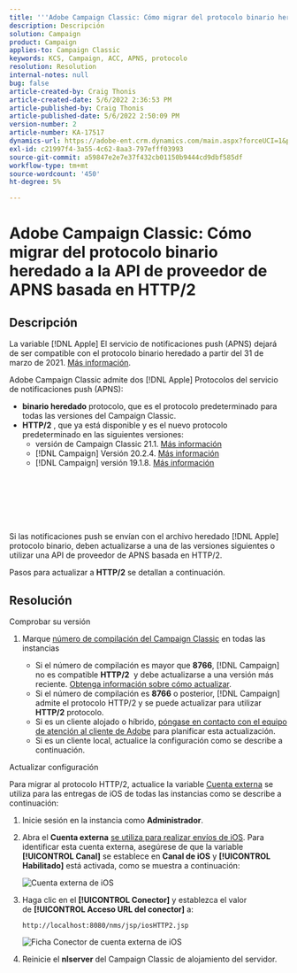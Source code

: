 ```yaml
---
title: '''Adobe Campaign Classic: Cómo migrar del protocolo binario heredado a la API de proveedor de APNS basada en HTTP/2'
description: Descripción
solution: Campaign
product: Campaign
applies-to: Campaign Classic
keywords: KCS, Campaign, ACC, APNS, protocolo
resolution: Resolution
internal-notes: null
bug: false
article-created-by: Craig Thonis
article-created-date: 5/6/2022 2:36:53 PM
article-published-by: Craig Thonis
article-published-date: 5/6/2022 2:50:09 PM
version-number: 2
article-number: KA-17517
dynamics-url: https://adobe-ent.crm.dynamics.com/main.aspx?forceUCI=1&pagetype=entityrecord&etn=knowledgearticle&id=37355bf2-49cd-ec11-a7b5-6045bd00d4f5
exl-id: c21997f4-3a55-4c62-8aa3-797efff03993
source-git-commit: a59847e2e7e37f432cb01150b9444cd9dbf585df
workflow-type: tm+mt
source-wordcount: '450'
ht-degree: 5%

---
```


# Adobe Campaign Classic: Cómo migrar del protocolo binario heredado a la API de proveedor de APNS basada en HTTP/2

## Descripción

La variable [!DNL Apple] El servicio de notificaciones push (APNS) dejará de ser compatible con el protocolo binario heredado a partir del 31 de marzo de 2021. [Más información](https://developer.apple.com/news/?id=c88acm2b).

Adobe Campaign Classic admite dos [!DNL Apple] Protocolos del servicio de notificaciones push (APNS):

- <b>binario heredado</b> protocolo, que es el protocolo predeterminado para todas las versiones del Campaign Classic.
- <b>HTTP/2</b> , que ya está disponible y es el nuevo protocolo predeterminado en las siguientes versiones: 
   - versión de Campaign Classic 21.1. [Más información](https://experienceleague.adobe.com/docs/campaign-classic/using/release-notes/gs-release/gold-standard.html)
   - [!DNL Campaign] Versión 20.2.4. [Más información](https://experienceleague.adobe.com/docs/campaign-classic/using/release-notes/previous-releases/release--20-2.html?lang=en#release-notes)
   - [!DNL Campaign] versión 19.1.8. [Más información](https://experienceleague.adobe.com/docs/campaign-classic/using/release-notes/previous-releases/release--19-1.html?lang=en#release-19-1-8-build-9039)

<br><br><br><br> <br><br>
Si las notificaciones push se envían con el archivo heredado [!DNL Apple] protocolo binario, deben actualizarse a una de las versiones siguientes o utilizar una API de proveedor de APNS basada en HTTP/2.

Pasos para actualizar a <b>HTTP/2</b> se detallan a continuación.

## Resolución

Comprobar su versión

1. Marque [número de compilación del Campaign Classic](https://docs.adobe.com/content/help/en/campaign-classic/using/getting-started/starting-with-adobe-campaign/launching-adobe-campaign.html#getting-your-campaign-version) en todas las instancias

   - Si el número de compilación es mayor que <b>8766</b>, [!DNL Campaign] no es compatible <b>HTTP/2</b>  y debe actualizarse a una versión más reciente. [Obtenga información sobre cómo actualizar](https://helpx.adobe.com/es/campaign/kb/acc-build-upgrade.html).
   - Si el número de compilación es <b>8766</b> o posterior, [!DNL Campaign] admite el protocolo HTTP/2 y se puede actualizar para utilizar <b>HTTP/2</b> protocolo.
   - Si es un cliente alojado o híbrido, [póngase en contacto con el equipo de atención al cliente de Adobe](https://docs.adobe.com/content/help/en/customer-one/using/home.html) para planificar esta actualización.
   - Si es un cliente local, actualice la configuración como se describe a continuación.

Actualizar configuración

Para migrar al protocolo HTTP/2, actualice la variable [Cuenta externa](https://docs.adobe.com/content/help/en/campaign-classic/using/getting-started/administration-basics/external-accounts.html) se utiliza para las entregas de iOS de todas las instancias como se describe a continuación:

1. Inicie sesión en la instancia como <b>Administrador</b>.

1. Abra el <b>Cuenta externa</b> [se utiliza para realizar envíos de iOS](https://experienceleague.adobe.com/docs/campaign-classic/using/sending-messages/sending-push-notifications/configure-the-mobile-app/configuring-the-mobile-application.html). Para identificar esta cuenta externa, asegúrese de que la variable <b>[!UICONTROL Canal]</b> se establece en <b>Canal de iOS</b> y <b>[!UICONTROL Habilitado]</b> está activada, como se muestra a continuación:

   ![Cuenta externa de iOS](https://helpx.adobe.com/content/dam/help/en/campaign/kb/migrate-to-http2/jcr_content/main-pars/procedure/proc_par/step_1/step_par/image/iOS-ext-account.png "iOS-ext-account")

1. Haga clic en el <b>[!UICONTROL Conector]</b> y establezca el valor de <b>[!UICONTROL Acceso URL del conector]</b> a:

   ```
   http://localhost:8080/nms/jsp/iosHTTP2.jsp
   ```

   ![Ficha Conector de cuenta externa de iOS](https://helpx.adobe.com/content/dam/help/en/campaign/kb/migrate-to-http2/jcr_content/main-pars/procedure/proc_par/step/step_par/image/iOs-ext-account-connector.png "iOs-ext-account-connector")

1. Reinicie el <b>nlserver</b> del Campaign Classic de alojamiento del servidor.
